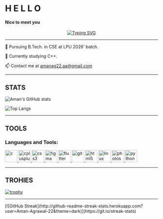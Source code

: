 ## <h1>H E L L O</h1>
<h4>Nice to meet you</h4>
<center><a href="https://git.io/typing-svg"><img src="https://readme-typing-svg.demolab.com?font=Caveat&weight=700&size=50&pause=1000&color=AA56F7&background=FFF7F100&center=true&vCenter=true&width=500&height=200&lines=Hi%2C!+I'm+Aman+;I'm+a+Software+Engineer" alt="Typing SVG" /></a></center>

<hr>
🔭 Pursuing B.Tech. in CSE at LPU 2026' batch.

🌱 Currently studying C++.

📫 Contact me at amanag22.aa@gmail.com
<hr>
<h2>STATS</h2>

![Aman's GitHub stats](https://github-readme-stats.vercel.app/api?username=Aman-Agrawal-22&show_icons=true&theme=radical)

![Top Langs](https://github-readme-stats.vercel.app/api/top-langs/?username=Aman-Agrawal-22&layout=compact&theme=radical)

<hr>
<h2>TOOLS</h2>

<h3 align="left">Languages and Tools:</h3>

<p align="left"> <a href="https://www.cprogramming.com/" target="_blank"> <img src="https://devicons.github.io/devicon/devicon.git/icons/c/c-original.svg" alt="c" width="40" height="40"/> </a> <a href="https://www.w3schools.com/cpp/" target="_blank"> <img src="https://devicons.github.io/devicon/devicon.git/icons/cplusplus/cplusplus-original.svg" alt="cplusplus" width="40" height="40"/> </a> <a href="https://www.w3schools.com/css/" target="_blank"> <img src="https://devicons.github.io/devicon/devicon.git/icons/css3/css3-original-wordmark.svg" alt="css3" width="40" height="40"/> </a> <a href="https://www.figma.com/" target="_blank"> <img src="https://www.vectorlogo.zone/logos/figma/figma-icon.svg" alt="figma" width="40" height="40"/> </a> <a href="https://flutter.dev" target="_blank"> <img src="https://www.vectorlogo.zone/logos/flutterio/flutterio-icon.svg" alt="flutter" width="40" height="40"/> </a> <a href="https://git-scm.com/" target="_blank"> <img src="https://www.vectorlogo.zone/logos/git-scm/git-scm-icon.svg" alt="git" width="40" height="40"/> </a> <a href="https://www.w3.org/html/" target="_blank"> <img src="https://devicons.github.io/devicon/devicon.git/icons/html5/html5-original-wordmark.svg" alt="html5" width="40" height="40"/> </a> <a href="https://www.linux.org/" target="_blank"> <img src="https://devicons.github.io/devicon/devicon.git/icons/linux/linux-original.svg" alt="linux" width="40" height="40"/> </a> <a href="https://www.photoshop.com/en" target="_blank"> <img src="https://devicons.github.io/devicon/devicon.git/icons/photoshop/photoshop-plain.svg" alt="photoshop" width="40" height="40"/> </a> <a href="https://www.python.org" target="_blank"> <img src="https://devicons.github.io/devicon/devicon.git/icons/python/python-original.svg" alt="python" width="40" height="40"/> </a> </p>

<hr>

<h2>TROHIES</h2>

[![trophy](https://github-profile-trophy.vercel.app/?username=ryo-ma&theme=onedark)](https://github.com/ryo-ma/github-profile-trophy)
<hr>
[![GitHub Streak](http://github-readme-streak-stats.herokuapp.com?user=Aman-Agrawal-22&theme=dark)](https://git.io/streak-stats)
